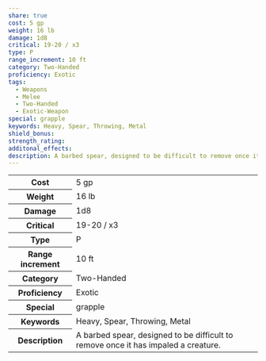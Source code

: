 ```yaml
---
share: true
cost: 5 gp
weight: 16 lb
damage: 1d8
critical: 19-20 / x3
type: P
range_increment: 10 ft
category: Two-Handed
proficiency: Exotic
tags:
  - Weapons
  - Melee
  - Two-Handed
  - Exotic-Weapon
special: grapple
keywords: Heavy, Spear, Throwing, Metal
shield_bonus: 
strength_rating: 
additonal_effects: 
description: A barbed spear, designed to be difficult to remove once it has impaled a creature.
---
```


<p><span style="overflow-x: auto;"><table><tbody><tr><th>Cost</th><td>5 gp</td></tr><tr><th>Weight</th><td>16 lb</td></tr><tr><th>Damage</th><td>1d8</td></tr><tr><th>Critical</th><td>19-20 / x3</td></tr><tr><th>Type</th><td>P</td></tr><tr><th>Range increment</th><td>10 ft</td></tr><tr><th>Category</th><td>Two-Handed</td></tr><tr><th>Proficiency</th><td>Exotic</td></tr><tr><th>Special</th><td>grapple</td></tr><tr><th>Keywords</th><td>Heavy, Spear, Throwing, Metal</td></tr><tr><th>Description</th><td>A barbed spear, designed to be difficult to remove once it has impaled a creature.</td></tr></tbody></table></span></p>